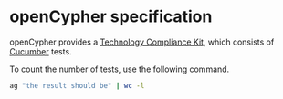 # openCypher specification

openCypher provides a [Technology Compliance Kit](https://github.com/opencypher/openCypher/tree/master/tck), which consists of [Cucumber](https://cucumber.io/) tests.

To count the number of tests, use the following command.

```bash
ag "the result should be" | wc -l
```
